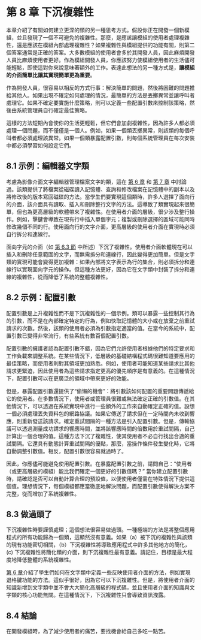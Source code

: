 # 第 8 章 下沉複雜性

本章介紹了有關如何建立更深的類的另一種思考方式。假設你正在開發一個新模組，並且發現了一個不可避免的複雜性。那麼，是應該讓模組的使用者處理複雜性，還是應該在模組內部處理複雜性？如果複雜性與模組提供的功能有關，則第二個答案通常是正確的答案。大多數模組的使用者會多於其開發人員，因此麻煩開發人員比麻煩使用者更好。作為模組開發人員，你應該努力使模組使用者的生活儘可能輕鬆，即使這對你來說意味著額外的工作。表達此想法的另一種方式是，**讓模組的介面簡單比讓其實現簡單更為重要**。

作為開發人員，很容易以相反的方式行事：解決簡單的問題，然後將困難的問題推給其他人。如果出現不確定如何處理的情況，最簡單的方法是丟擲異常並讓呼叫者處理它。如果不確定要實施什麼策略，則可以定義一些配置引數來控制該策略，然後由系統管理員自行確定最佳策略。

這樣的方法短期內會使你的生活更輕鬆，但它們會加劇複雜性，因為許多人都必須處理一個問題，而不僅僅是一個人。例如，如果一個類丟擲異常，則該類的每個呼叫者都必須處理該異常。如果一個類暴露配置引數，則每個系統管理員在每次安裝中都必須學習如何設定它們。

## 8.1 示例：編輯器文字類

考慮為影像介面文字編輯器管理檔案文字的類，這在 [第 6 章](ch06.md) 和 [第 7 章](ch07.md) 中討論過。該類提供了將檔案從磁碟讀入記憶體、查詢和修改檔案在記憶體中的副本以及將修改後的版本寫回磁碟的方法。當學生們要實現這個類時，許多人選擇了面向行的介面，該介面具有讀取、插入和刪除整行文字的方法。這導致了類實現起來很簡單，但也為更高層級的軟體帶來了複雜性。在使用者介面的層級，很少涉及整行操作。例如，擊鍵會導致在現有行中插入單個字元；複製或刪除選擇的區域可能同時修改幾個不同的行。使用面向行的文字介面，更高層級的使用者介面在實現時必須自行拆分和連線行。

面向字元的介面（如 [第 6.3 節](ch06.md) 中所述）下沉了複雜性。使用者介面軟體現在可以插入和刪除任意範圍的文字，而無需拆分和連線行，因此變得更加簡單。但是文字類的實現可能會變得更加複雜：如果內部將文字表示為行的集合，則必須拆分和連線行以實現面向字元的操作。但這種方法更好，因為它在文字類中封裝了拆分和連線的複雜性，從而降低了系統的整體複雜性。

## 8.2 示例：配置引數

配置引數是上升複雜性而不是下沉複雜性的一個示例。類可以暴露一些控制其行為的引數，而不是在內部確定特定的行為，例如快取記憶體的大小或在放棄之前重試請求的次數。然後，該類的使用者必須為引數指定適當的值。在當今的系統中，配置引數已變得非常流行，有些系統有數百個配置引數。

配置引數的擁護者認為配置引數不錯，因為它們允許使用者根據他們的特定要求和工作負載來調整系統。在某些情況下，低層級的基礎結構程式碼很難知道要應用的最佳策略，而使用者則對其領域更加熟悉。例如，使用者可能知道某些請求比其他請求更緊迫，因此使用者為這些請求指定更高的優先順序是有意義的。在這種情況下，配置引數可以在更廣泛的領域中帶來更好的效能。

但是，暴露配置引數還提供了“偷懶的機會”：將引數該如何配置的重要問題傳遞給它的使用者。在多數情況下，使用者或管理員很難或無法確定正確的引數值。在其他情況下，可以透過在系統實現中進行一些額外的工作來自動確定正確的值。設想一個必須處理丟失資料包的網路協議。如果它傳送了請求但在一定時間內未收到響應，則重新發送該請求。確定重試間隔的一種方法是引入配置引數。但是，傳輸協議可以透過測量成功請求的響應時間，並將該響應時間的倍數用於重試間隔，自己計算出一個合理的值。這種方法下沉了複雜性，使其使用者不必自行找出合適的重試間隔。它還具有動態計算重試間隔的優點，那麼，當操作條件發生變化時，它將自動調整引數值。相反，配置引數很容易就過時了。

因此，你應儘可能避免使用配置引數。在暴露配置引數之前，請問自己：“使用者（或更高層級的模組）能比我們確定一個更好的引數值嗎？” 當你建立配置引數時，請確認是否可以自動計算合理的預設值，以便使用者僅需在特殊情況下提供這個值。理想情況下，每個模組都應當徹底地解決問題，而配置引數使得解決方案不完整，從而增加了系統複雜性。

## 8.3 做過頭了

下沉複雜性時要謹慎處理；這個想法很容易做過頭。一種極端的方法是將整個應用程式的所有功能歸為一個類，這顯然沒有意義。如果（a）被下沉的複雜性與該類的現有功能密切相關，（b）下沉複雜性將導致應用程式中許多其他地方的簡化，(c) 下沉複雜性將簡化類的介面，則下沉複雜性最有意義。請記住，目標是最大程度地降低整體的系統複雜性。

[第 6 章](ch06.md)介紹了學生們如何在文字類中定義一些反映使用者介面的方法，例如實現退格鍵功能的方法。這似乎很好，因為它可以下沉複雜性。但是，將使用者介面的知識新增到文字類中並不會大大簡化高層級的程式碼，並且使用者介面的知識與文字類的核心功能無關。在這種情況下，下沉複雜性只會導致資訊洩露。

## 8.4 結論

在開發模組時，為了減少使用者的痛苦，要找機會給自己多吃一點苦。